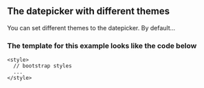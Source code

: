 ## The datepicker with different themes

You can set different themes to the datepicker.
By default...

### The template for this example looks like the code below

```
<style>
  // bootstrap styles
  ...
</style>


```

